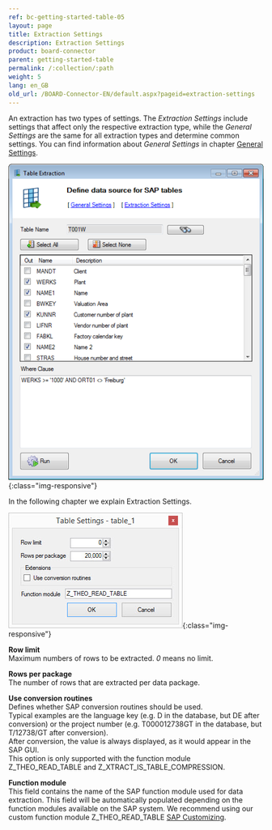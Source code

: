 ```yaml
---
ref: bc-getting-started-table-05
layout: page
title: Extraction Settings 
description: Extraction Settings 
product: board-connector
parent: getting-started-table
permalink: /:collection/:path
weight: 5
lang: en_GB
old_url: /BOARD-Connector-EN/default.aspx?pageid=extraction-settings
---
```


An extraction has two types of settings. The *Extraction Settings* include settings that affect only the respective extraction type, while the *General Settings* are the same for all extraction types and determine common settings. You can find information about *General Settings* in chapter [General Settings](../advanced-techniques/general-settings).

![Extraction-Settings-01](/img/content/Extraction-Settings-01.png){:class="img-responsive"} 

In the following chapter we explain Extraction Settings.    

![Table-Extraction-Settings](/img/content/Table-Extraction-Settings.jpg){:class="img-responsive"}

**Row limit**<br>
Maximum numbers of rows to be extracted. *0* means no limit.

**Rows per package**<br>
The number of rows that are extracted per data package.

**Use conversion routines**<br>
Defines whether SAP conversion routines should be used.<br>
Typical examples are the language key (e.g. D in the database, but DE after conversion) or the project number (e.g. T000012738GT in the database, but T/12738/GT after conversion).<br>
After conversion, the value is always displayed, as it would appear in the SAP GUI.<br>
This option is only supported with the function module Z_THEO_READ_TABLE and Z_XTRACT_IS_TABLE_COMPRESSION. 

**Function module**<br>
This field contains the name of the SAP function module used for data extraction. This field will be automatically populated depending on the function modules available on the SAP system. We recommend using our custom function module Z_THEO_READ_TABLE [SAP Customizing](../sap-customizing/custom-function-module-for-table-extraction).
